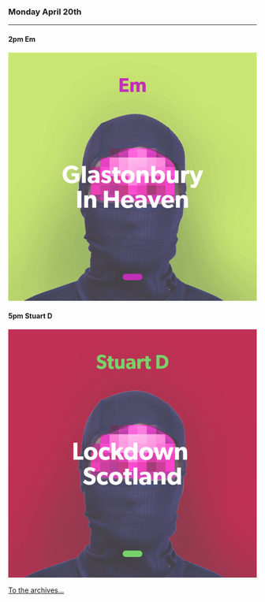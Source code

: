 ### Monday April 20th
---

#### 2pm Em
![alt-text](assets/owner/images/20200420-2pm.jpeg)

#### 5pm Stuart D
![alt-text](assets/owner/images/20200420-5pm.jpeg)

[To the archives...](archive.html)
